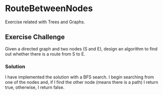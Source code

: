 # RouteBetweenNodes
Exercise related with Trees and Graphs.

## Exercise Challenge
Given a directed graph and two nodes (S and E), design an algorithm to find out whether there is a route from S to E.

### Solution
I have implemented the solution with a BFS search. 
I begin searching from one of the nodes and, if I find the other node (means there is a path) I return true, otherwise, I return false.